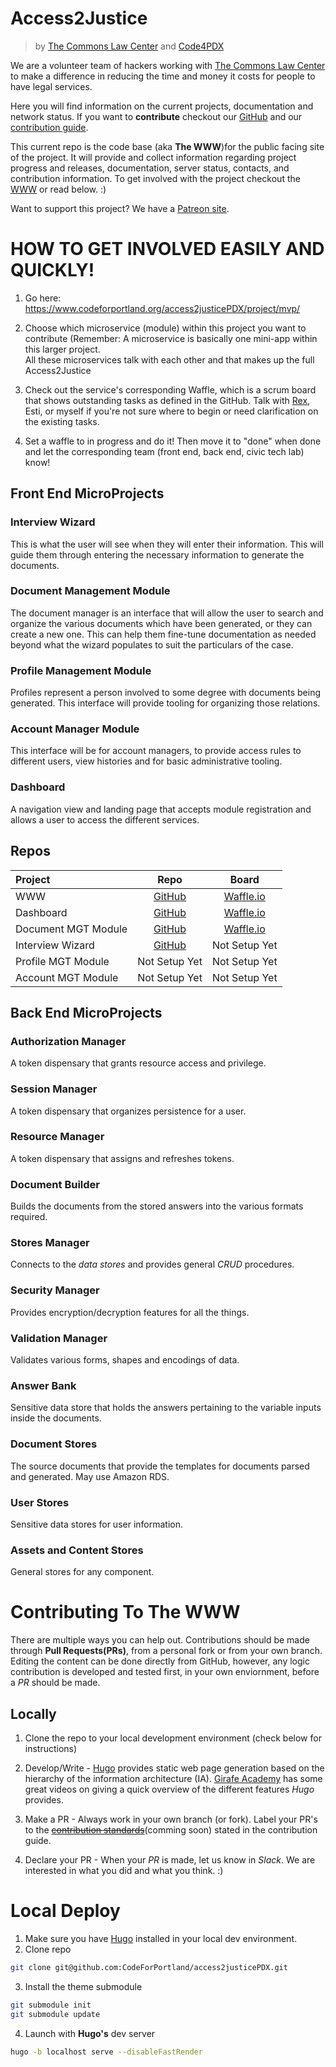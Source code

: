 # Access2Justice 
>by [The Commons Law Center](https://thecommonslawcenter.org) and [Code4PDX](https://codeforpdx.herokuapp.com)

We are a volunteer team of hackers working with [The Commons Law Center](https://thecommonslawcenter.org) to make a difference in reducing the time and money it costs for people to have legal services.

Here you will find information on the current projects, documentation and network status. If you want to **contribute** checkout our [GitHub](https://github.com/CodeForPortland/access2justicePDX/) and our [contribution guide](https://github.com/CodeForPortland/access2justicePDX/).

This current repo is the code base (aka **The WWW**)for the public facing site of the project. It will provide and collect information regarding project progress and releases, documentation, server status, contacts, and contribution information. To get involved with the project checkout the [WWW](https://www.codeforportland.org/access2justicePDX) or read below. :)

Want to support this project? We have a [Patreon site](https://www.patreon.com/access2justice/overview).

# HOW TO GET INVOLVED EASILY AND QUICKLY!

1. Go here: https://www.codeforportland.org/access2justicePDX/project/mvp/

2. Choose which microservice (module) within this project you want to contribute
(Remember: A microservice is basically one mini-app within this larger project.  
All these microservices talk with each other and that makes up the full Access2Justice

3. Check out the service's corresponding Waffle, which is a scrum board that shows outstanding tasks as defined in the GitHub. Talk with [Rex](rex@codeforpdx.org), Esti, or myself if you're not sure where to begin or need clarification on the existing tasks.

4. Set a waffle to in progress and do it!  Then move it to "done" when done and let the corresponding team (front end, back end, civic tech lab) know!

## Front End MicroProjects

### Interview Wizard

This is what the user will see when they will enter their information.  This will guide them through entering the necessary information to generate the documents.

### Document Management Module

The document manager is an interface that will allow the user to search and organize the various documents which have been generated, or they can create a new one. 
This can help them fine-tune documentation as needed beyond what the wizard populates to suit the particulars of the case. 

### Profile Management Module

Profiles represent a person involved to some degree with documents being generated. This interface will provide tooling for organizing those relations.

### Account Manager Module

This interface will be for account managers, to provide access rules to different users, view histories and for basic administrative tooling.

### Dashboard 

A navigation view and landing page that accepts module registration and allows a user to access the different services.

## Repos


|Project | Repo | Board|
|:---|:----:|:---:|
| WWW | [GitHub](https://github.com/CodeForPortland/Access2JusticePDX) | [Waffle.io](https://waffle.io/CodeForPortland/access2justicePDX/join) |
| Dashboard | [GitHub](https://github.com/CodeForPortland/a2j-front-end_dashboard) | [Waffle.io](https://waffle.io/CodeForPortland/a2j-front-end_dashboard/join) |
| Document MGT Module | [GitHub](https://github.com/CodeForPortland/a2j-front-end_document-manager) | [Waffle.io](https://waffle.io/CodeForPortland/a2j-front-end_document-manager/join) |
| Interview Wizard | [GitHub](https://github.com/CodeForPortland/a2j-front-end_interview-wizard) | Not Setup Yet |
| Profile MGT Module | Not Setup Yet | Not Setup Yet |
| Account MGT Module | Not Setup Yet | Not Setup Yet |


## Back End MicroProjects


### Authorization Manager

A token dispensary that grants resource access and privilege.

### Session Manager

A token dispensary that organizes persistence for a user.

### Resource Manager

A token dispensary that assigns and refreshes tokens.

### Document Builder

Builds the documents from the stored answers into the various formats required.

### Stores Manager

Connects to the *data stores* and provides general *CRUD* procedures.

### Security Manager

Provides encryption/decryption features for all the things.

### Validation Manager

Validates various forms, shapes and encodings of data.

### Answer Bank

Sensitive data store that holds the answers pertaining to the variable inputs inside the documents.

### Document Stores

The source documents that provide the templates for documents parsed and generated. May use Amazon RDS. 

### User Stores

Sensitive data stores for user information.

### Assets and Content Stores

General stores for any component.

# Contributing To The WWW

There are multiple ways you can help out. Contributions should be made through **Pull Requests(PRs)**, from a personal fork or from your own branch. Editing the content can be done directly from GitHub, however, any logic contribution is developed and tested first, in your own enviornment, before a *PR* should be made.

## Locally
1. Clone the repo to your local development environment (check below for instructions)

2. Develop/Write - [Hugo](https://gohugo.io) provides static web page generation based on the hierarchy of the information architecture (IA). [Girafe Academy](https://youtu.be/qtIqKaDlqXo) has some great videos on giving a quick overview of the different features *Hugo* provides.

3. Make a PR - Always work in your own branch (or fork). Label your PR's to the <strike>[contribution standards](#)</strike>(comming soon) stated in the contribution guide.

4. Declare your PR - When your *PR* is made, let us know in *Slack*. We are interested in what you did and what you think. :) 

# Local Deploy

1. Make sure you have [Hugo](https://gohugo.io) installed in your local dev environment. 
2. Clone repo
```bash
git clone git@github.com:CodeForPortland/access2justicePDX.git
```
3. Install the theme submodule
```bash
git submodule init
git submodule update
```
4. Launch with **Hugo's** dev server
```bash
hugo -b localhost serve --disableFastRender
```

